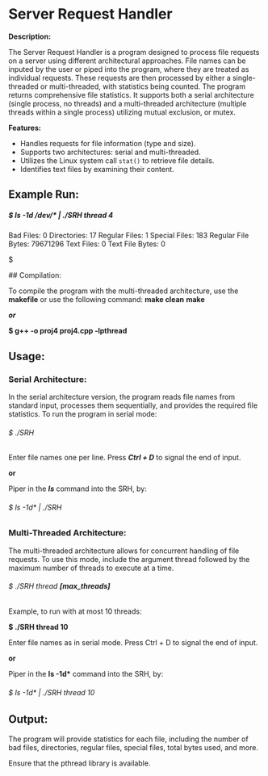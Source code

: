 # Server Request Handler

**Description:**

The Server Request Handler is a program designed to process file requests on a server using different architectural approaches. File names can be inputed by the user or piped into the program, where they are treated as individual requests. These requests are then processed by either a single-threaded or multi-threaded, with statistics being counted. The program returns comprehensive file statistics. It supports both a serial architecture (single process, no threads) and a multi-threaded architecture (multiple threads within a single process) utilizing mutual exclusion, or mutex.

**Features:**

- Handles requests for file information (type and size).
- Supports two architectures: serial and multi-threaded.
- Utilizes the Linux system call `stat()` to retrieve file details.
- Identifies text files by examining their content.

## Example Run:
##### $ ls -1d /dev/* | ./SRH thread 4
<p>
Bad Files: 0
Directories: 17
Regular Files: 1
Special Files: 183
Regular File Bytes: 79671296
Text Files: 0
Text File Bytes: 0

$ 
</p>
## Compilation:

To compile the program with the multi-threaded architecture, use the **makefile** or use the following command:
**make clean**
**make**

***or***

**$ g++ -o proj4 proj4.cpp -lpthread**

## Usage:

### Serial Architecture:

In the serial architecture version, the program reads file names from standard input, processes them sequentially, and provides the required file statistics. To run the program in serial mode:


<h6>$ ./SRH</h6>

Enter file names one per line. Press ***Ctrl + D*** to signal the end of input.


**or**

Piper in the ***ls*** command into the SRH, by:


<h6>$ ls -1d* | ./SRH</h6>

### Multi-Threaded Architecture:

The multi-threaded architecture allows for concurrent handling of file requests. To use this mode, include the argument thread followed by the maximum number of threads to execute at a time.


###### $ ./SRH thread ***[max_threads]***
<p>
Example, to run with at most 10 threads:</p>

**$ ./SRH thread 10**
<p>
Enter file names as in serial mode. Press Ctrl + D to signal the end of input.
</p>

**or**
<p>
Piper in the <strong>ls -1d*</strong> command into the SRH, by:
</p>

<h6>$ ls -1d* | ./SRH thread 10</h6>
           
## Output:
<p>
The program will provide statistics for each file, including the number of bad files, directories, regular files, special files, total bytes used, and more.
</p>


Ensure that the pthread library is available.



